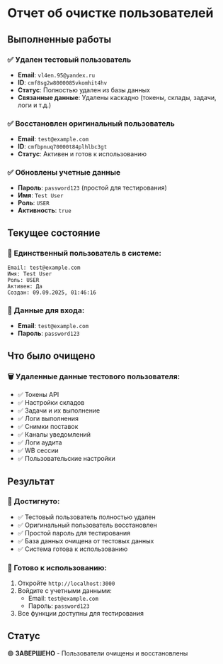 # Отчет об очистке пользователей

## Выполненные работы

### ✅ Удален тестовый пользователь
- **Email**: `vl4en.95@yandex.ru`
- **ID**: `cmf8sg2w8000085vkomhit4hv`
- **Статус**: Полностью удален из базы данных
- **Связанные данные**: Удалены каскадно (токены, склады, задачи, логи и т.д.)

### ✅ Восстановлен оригинальный пользователь
- **Email**: `test@example.com`
- **ID**: `cmfbpnuq70000t84plhlbc3gt`
- **Статус**: Активен и готов к использованию

### ✅ Обновлены учетные данные
- **Пароль**: `password123` (простой для тестирования)
- **Имя**: `Test User`
- **Роль**: `USER`
- **Активность**: `true`

## Текущее состояние

### 👤 Единственный пользователь в системе:
```
Email: test@example.com
Имя: Test User
Роль: USER
Активен: Да
Создан: 09.09.2025, 01:46:16
```

### 🔐 Данные для входа:
- **Email**: `test@example.com`
- **Пароль**: `password123`

## Что было очищено

### 🗑️ Удаленные данные тестового пользователя:
- ✅ Токены API
- ✅ Настройки складов
- ✅ Задачи и их выполнение
- ✅ Логи выполнения
- ✅ Снимки поставок
- ✅ Каналы уведомлений
- ✅ Логи аудита
- ✅ WB сессии
- ✅ Пользовательские настройки

## Результат

### 🎯 Достигнуто:
- ✅ Тестовый пользователь полностью удален
- ✅ Оригинальный пользователь восстановлен
- ✅ Простой пароль для тестирования
- ✅ База данных очищена от тестовых данных
- ✅ Система готова к использованию

### 🚀 Готово к использованию:
1. Откройте `http://localhost:3000`
2. Войдите с учетными данными:
   - Email: `test@example.com`
   - Пароль: `password123`
3. Все функции доступны для тестирования

## Статус
🟢 **ЗАВЕРШЕНО** - Пользователи очищены и восстановлены
